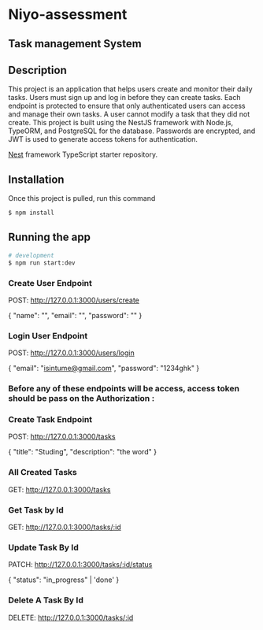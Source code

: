 # Niyo-assessment

## Task management System

## Description
This project is an application that helps users create and monitor their daily tasks. Users must sign up and log in before they can create tasks. Each endpoint is protected to ensure that only authenticated users can access and manage their own tasks. A user cannot modify a task that they did not create. This project is built using the NestJS framework with Node.js, TypeORM, and PostgreSQL for the database. Passwords are encrypted, and JWT is used to generate access tokens for authentication.

[Nest](https://github.com/nestjs/nest) framework TypeScript starter repository.

## Installation
Once this project is pulled, run this command
```bash
$ npm install
```

## Running the app

```bash
# development
$ npm run start:dev
```

### Create User Endpoint

POST: http://127.0.0.1:3000/users/create

{
    "name": "",
    "email": "",
    "password": ""
}

### Login User Endpoint

POST: http://127.0.0.1:3000/users/login

{
    "email": "isintume@gmail.com",
    "password": "1234ghk"
}

### Before any of these endpoints will be access, access token should be pass on the Authorization : 

### Create Task Endpoint

POST: http://127.0.0.1:3000/tasks

{
    "title": "Studing",
    "description": "the word"
}

### All Created Tasks

GET: http://127.0.0.1:3000/tasks

### Get Task by Id
GET: http://127.0.0.1:3000/tasks/:id

### Update Task By Id
PATCH: http://127.0.0.1:3000/tasks/:id/status

{
    "status": "in_progress" | 'done'
}

### Delete A Task By Id

DELETE: http://127.0.0.1:3000/tasks/:id
